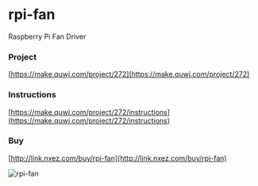 # rpi-fan
 Raspberry Pi Fan Driver

### Project
[https://make.quwj.com/project/272](https://make.quwj.com/project/272)

### Instructions
[https://make.quwj.com/project/272/instructions](https://make.quwj.com/project/272/instructions)

### Buy
[http://link.nxez.com/buy/rpi-fan](http://link.nxez.com/buy/rpi-fan)

![rpi-fan](https://make.quwj.com/storage/uploads/images/15934/15934865322pyzp1x5w7.jpg)